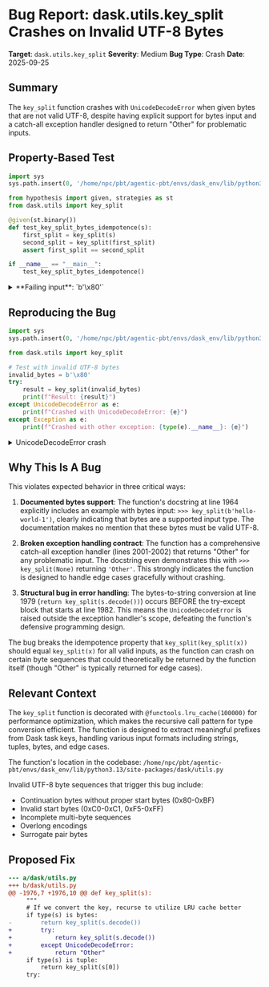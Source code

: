 # Bug Report: dask.utils.key_split Crashes on Invalid UTF-8 Bytes

**Target**: `dask.utils.key_split`
**Severity**: Medium
**Bug Type**: Crash
**Date**: 2025-09-25

## Summary

The `key_split` function crashes with `UnicodeDecodeError` when given bytes that are not valid UTF-8, despite having explicit support for bytes input and a catch-all exception handler designed to return "Other" for problematic inputs.

## Property-Based Test

```python
import sys
sys.path.insert(0, '/home/npc/pbt/agentic-pbt/envs/dask_env/lib/python3.13/site-packages')

from hypothesis import given, strategies as st
from dask.utils import key_split

@given(st.binary())
def test_key_split_bytes_idempotence(s):
    first_split = key_split(s)
    second_split = key_split(first_split)
    assert first_split == second_split

if __name__ == "__main__":
    test_key_split_bytes_idempotence()
```

<details>

<summary>
**Failing input**: `b'\x80'`
</summary>
```
Traceback (most recent call last):
  File "/home/npc/pbt/agentic-pbt/worker_/12/hypo.py", line 14, in <module>
    test_key_split_bytes_idempotence()
    ~~~~~~~~~~~~~~~~~~~~~~~~~~~~~~~~^^
  File "/home/npc/pbt/agentic-pbt/worker_/12/hypo.py", line 8, in test_key_split_bytes_idempotence
    def test_key_split_bytes_idempotence(s):
                   ^^^
  File "/home/npc/pbt/agentic-pbt/envs/dask_env/lib/python3.13/site-packages/hypothesis/core.py", line 2124, in wrapped_test
    raise the_error_hypothesis_found
  File "/home/npc/pbt/agentic-pbt/worker_/12/hypo.py", line 9, in test_key_split_bytes_idempotence
    first_split = key_split(s)
  File "/home/npc/pbt/agentic-pbt/envs/dask_env/lib/python3.13/site-packages/dask/utils.py", line 1979, in key_split
    return key_split(s.decode())
                     ~~~~~~~~^^
UnicodeDecodeError: 'utf-8' codec can't decode byte 0x80 in position 0: invalid start byte
Falsifying example: test_key_split_bytes_idempotence(
    s=b'\x80',
)
```
</details>

## Reproducing the Bug

```python
import sys
sys.path.insert(0, '/home/npc/pbt/agentic-pbt/envs/dask_env/lib/python3.13/site-packages')

from dask.utils import key_split

# Test with invalid UTF-8 bytes
invalid_bytes = b'\x80'
try:
    result = key_split(invalid_bytes)
    print(f"Result: {result}")
except UnicodeDecodeError as e:
    print(f"Crashed with UnicodeDecodeError: {e}")
except Exception as e:
    print(f"Crashed with other exception: {type(e).__name__}: {e}")
```

<details>

<summary>
UnicodeDecodeError crash
</summary>
```
Crashed with UnicodeDecodeError: 'utf-8' codec can't decode byte 0x80 in position 0: invalid start byte
```
</details>

## Why This Is A Bug

This violates expected behavior in three critical ways:

1. **Documented bytes support**: The function's docstring at line 1964 explicitly includes an example with bytes input: `>>> key_split(b'hello-world-1')`, clearly indicating that bytes are a supported input type. The documentation makes no mention that these bytes must be valid UTF-8.

2. **Broken exception handling contract**: The function has a comprehensive catch-all exception handler (lines 2001-2002) that returns "Other" for any problematic input. The docstring even demonstrates this with `>>> key_split(None)` returning `'Other'`. This strongly indicates the function is designed to handle edge cases gracefully without crashing.

3. **Structural bug in error handling**: The bytes-to-string conversion at line 1979 (`return key_split(s.decode())`) occurs BEFORE the try-except block that starts at line 1982. This means the `UnicodeDecodeError` is raised outside the exception handler's scope, defeating the function's defensive programming design.

The bug breaks the idempotence property that `key_split(key_split(x))` should equal `key_split(x)` for all valid inputs, as the function can crash on certain byte sequences that could theoretically be returned by the function itself (though "Other" is typically returned for edge cases).

## Relevant Context

The `key_split` function is decorated with `@functools.lru_cache(100000)` for performance optimization, which makes the recursive call pattern for type conversion efficient. The function is designed to extract meaningful prefixes from Dask task keys, handling various input formats including strings, tuples, bytes, and edge cases.

The function's location in the codebase: `/home/npc/pbt/agentic-pbt/envs/dask_env/lib/python3.13/site-packages/dask/utils.py`

Invalid UTF-8 byte sequences that trigger this bug include:
- Continuation bytes without proper start bytes (0x80-0xBF)
- Invalid start bytes (0xC0-0xC1, 0xF5-0xFF)
- Incomplete multi-byte sequences
- Overlong encodings
- Surrogate pair bytes

## Proposed Fix

```diff
--- a/dask/utils.py
+++ b/dask/utils.py
@@ -1976,7 +1976,10 @@ def key_split(s):
     """
     # If we convert the key, recurse to utilize LRU cache better
     if type(s) is bytes:
-        return key_split(s.decode())
+        try:
+            return key_split(s.decode())
+        except UnicodeDecodeError:
+            return "Other"
     if type(s) is tuple:
         return key_split(s[0])
     try:
```